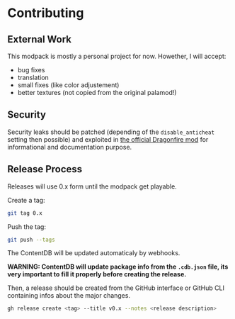 # Contributing

External Work
---------------

This modpack is mostly a personal project for now.
Howether, I will accept:
- bug fixes
- translation
- small fixes (like color adjustement)
- better textures (not copied from the original palamod!)

Security
---------------

Security leaks should be patched (depending of the `disable_anticheat` setting then possible) and exploited in [the official Dragonfire mod](https://github.com/minetest-palamod/palamod-test-dragonfire) for informational and documentation purpose.

Release Process
---------------

Releases will use 0.x form until the modpack get playable.

Create a tag:

```sh
git tag 0.x
```

Push the tag:

```sh
git push --tags
```

The ContentDB will be updated automaticaly by webhooks.

**WARNING: ContentDB will update package info from the `.cdb.json` file, its very important to fill it properly before creating the release.**

Then, a release should be created from the GitHub interface or GitHub CLI containing infos about the major changes.

```sh
gh release create <tag> --title v0.x --notes <release description>
```

